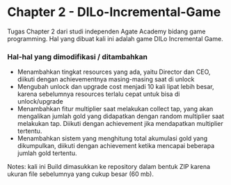# Chapter 2 - DILo-Incremental-Game

Tugas Chapter 2 dari studi independen Agate Academy bidang game programming. Hal yang dibuat kali ini adalah game DILo Incremental Game.

### Hal-hal yang dimodifikasi / ditambahkan

- Menambahkan tingkat resources yang ada, yaitu Director dan CEO, diikuti dengan achievementnya masing-masing saat di unlock
- Mengubah unlock dan upgrade cost menjadi 10 kali lipat lebih besar, karena sebelumnya resources terlalu cepat untuk bisa di unlock/upgrade
- Menambahkan fitur multiplier saat melakukan collect tap, yang akan mengalikan jumlah gold yang didapatkan dengan random multiplier saat melakukan tap. Diikuti dengan achievement jika mendapatkan multiplier tertentu.
- Menambahkan sistem yang menghitung total akumulasi gold yang dikumpulkan, diikuti dengan achievement ketika mencapai beberapa jumlah gold tertentu.


Notes: kali ini Build dimasukkan ke repository dalam bentuk ZIP karena ukuran file sebelumnya yang cukup besar (60 mb).

